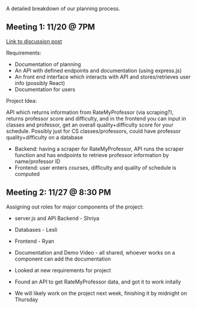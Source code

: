 A detailed breakdown of our planning process.

## Meeting 1: 11/20 @ 7PM
[Link to discussion post](https://github.com/orgs/comp426-2022-fall/teams/group-31/discussions/2)

Requirements:

* Documentation of planning
* An API with defined endpoints and documentation (using express.js)
* An front end interface which interacts with API and stores/retrieves user info (possibly React)
* Documentation for users

Project Idea:

API which returns information from RateMyProfessor (via scraping?), returns professor score and difficulty, and in the frontend you can input in classes and professor, get an overall quality+difficulty score for your schedule. Possibly just for CS classes/professors, could have professor quality+difficulty on a database

* Backend: having a scraper for RateMyProfessor, API runs the scraper function and has endpoints to retrieve professor information by name/professor ID
* Frontend: user enters courses, difficulty and quality of schedule is computed

## Meeting 2: 11/27 @ 8:30 PM
Assigning out roles for major components of the project:
* server.js and API Backend - Shriya
* Databases - Lesli
* Frontend - Ryan
* Documentation and Demo Video - all shared, whoever works on a component can add the documentation

* Looked at new requirements for project
* Found an API to get RateMyProfessor data, and got it to work initally
* We will likely work on the project next week, finishing it by midnight on Thursday
